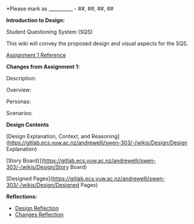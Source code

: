 *Please mark as __________ - ##, ##, ##, ##

**Introduction to Design:**

Student Questioning System (SQS)

This wiki will convey the proposed design and visual aspects for the SQS. 

[Assignment 1 Reference](https://gitlab.ecs.vuw.ac.nz/andrewelli/swen-303/-/wikis/Assignment-1-Home)

**Changes from Assignment 1:**

Description:

Overview:

Personas:

Scenarios:

**Design Contents**

[Design Explanation, Context, and Reasoning](https://gitlab.ecs.vuw.ac.nz/andrewelli/swen-303/-/wikis/Design/Design Explanation)

[Story Board)](https://gitlab.ecs.vuw.ac.nz/andrewelli/swen-303/-/wikis/Design/Story Board)

[Designed Pages](https://gitlab.ecs.vuw.ac.nz/andrewelli/swen-303/-/wikis/Design/Designed Pages)


**Reflections:**
*  [Design Reflection](https://gitlab.ecs.vuw.ac.nz/andrewelli/swen-303/-/wikis/Reflections/Design-Reflection)
*  [Changes Reflection](https://gitlab.ecs.vuw.ac.nz/andrewelli/swen-303/-/wikis/Reflections/Changes-Reflection)